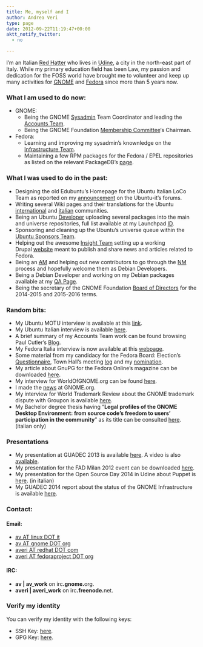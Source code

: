 ```yaml
---
title: Me, myself and I
author: Andrea Veri
type: page
date: 2012-09-22T11:19:47+00:00
aktt_notify_twitter:
  - no

---
```

I&#8217;m an Italian [Red Hatter][1] who lives in [Udine][2], a city in the north-east part of Italy. While my primary education field has been Law, my passion and dedication for the FOSS world have brought me to volunteer and keep up many activities for [GNOME][3] and [Fedora][4] since more than 5 years now.

### What I am used to do now:

  * GNOME: 
      * Being the GNOME [Sysadmin][5] Team Coordinator and leading the [Accounts Team][6].
      * Being the GNOME Foundation [Membership Committee][7]&#8216;s Chairman.
  * Fedora: 
      * Learning and improving my sysadmin&#8217;s knownledge on the [Infrastructure Team][8].
      * Maintaining a few RPM packages for the Fedora / EPEL repositories as listed on the relevant PackageDB&#8217;s [page][9].

### What I was used to do in the past:

  * Designing the old Edubuntu&#8217;s Homepage for the Ubuntu Italian LoCo Team as reported on my [announcement][10] on the Ubuntu-it&#8217;s forums.
  * Writing several Wiki pages and their translations for the Ubuntu [international][11] and [italian][12] communities.
  * Being an Ubuntu [Developer][13] uploading several packages into the main and universe repositories, full list available at my Launchpad [ID][14].
  * Sponsoring and cleaning up the Ubuntu&#8217;s universe queue within the [Ubuntu Sponsors Team][15].
  * Helping out the awesome [Insight Team][16] setting up a working Drupal [website][17] meant to publish and share news and articles related to Fedora.
  * Being an [AM][18] and helping out new contributors to go through the [NM][19] process and hopefully welcome them as Debian Developers.
  * Being a Debian Developer and working on my Debian packages available at my [QA Page][20].
  * Being the secretary of the GNOME Foundation [Board of Directors][21] for the 2014-2015 and 2015-2016 terms.

### Random bits:

  * My Ubuntu MOTU interview is available at this [link][22].
  * My Ubuntu Italian interview is available [here][23].
  * A brief summary of my Accounts Team work can be found browsing Paul Cutler&#8217;s [Blog][24].
  * My Fedora Italia interview is now available at this [webpage][25].
  * Some material from my candidacy for the Fedora Board: Election&#8217;s [Questionnaire][26], Town Hall&#8217;s meeting [log][27] and my [nomination][28].
  * My article about GnuPG for the Fedora Online&#8217;s magazine can be downloaded <a href="http://doc.fedoraonline.it/folio/folio_00.pdf" target="_blank">here</a>.
  * My interview for WorldOfGNOME.org can be found <a href="http://worldofgnome.org/gnome-sysadmim-andrea-veri-about-gnome-web/" target="_blank">here</a>.
  * I made the <a href="http://www.gnome.org/news/2013/03/behind-the-scene-andrea-veri-is-new-gnome-part-time-sysadmin/" target="_blank">news</a> at GNOME.org.
  * My interview for World Trademark Review about the GNOME trademark dispute with Groupon is available [here][29].
  * My Bachelor degree thesis having &#8220;**<span class="il">Legal</span> profiles of <span class="il">the </span><span class="il">GNOME</span> Desktop Environment: from source code&#8217;s freedom to users&#8217; participation in the community**&#8221; as its title can be consulted <a href="https://www.dragonsreach.it/files/Tesi-Andrea-Veri.pdf" target="_blank">here</a>. (italian only)

### Presentations

  * My presentation at GUADEC 2013 is available <a href="http://www.dragonsreach.it/wp-content/uploads/2013/08/The-GNOME-Infrastructure.odp" target="_blank">here</a>. A video is also <a href="http://www.superlectures.com/guadec2013/the-gnome-infrastructure" target="_blank">available</a>.
  * My presentation for the FAD Milan 2012 event can be downloaded <a href="http://averi.fedorapeople.org/The-Fedora-Infrastructure.odp" target="_blank">here</a>.
  * My presentation for the Open Source Day 2014 in Udine about Puppet is <a href="https://www.dragonsreach.it/files/open-source-day-2014" target="_blank">here</a>. (in italian)
  * My GUADEC 2014 report about the status of the GNOME Infrastructure is available <a href="https://www.dragonsreach.it/files/guadec-reports" target="_blank">here</a>.

### Contact:

#### Email:

  * [av AT linux DOT it][30]
  * [av AT gnome DOT org][31]
  * [averi AT redhat DOT com][32]
  * [averi AT fedoraproject DOT org][33]

#### IRC:

  * **av | av_work** on irc<span style="font-weight: bold;">.gnome.</span>org.
  * **averi | averi_work** on irc<span style="font-weight: bold;">.freenode.</span>net.

### Verify my identity

You can verify my identity with the following keys:

  * SSH Key: [here][34].
  * GPG Key: [here][35].

 [1]: http://www.redhat.com
 [2]: http://en.wikipedia.org/wiki/Udine
 [3]: http://www.gnome.org
 [4]: http://www.fedoraproject.org
 [5]: https://wiki.gnome.org/Sysadmin/Team
 [6]: https://wiki.gnome.org/AccountsTeam
 [7]: https://wiki.gnome.org/MembershipCommittee
 [8]: https://fedoraproject.org/wiki/Infrastructure
 [9]: https://admin.fedoraproject.org/pkgdb/packager/averi
 [10]: http://forum.ubuntu-it.org/index.php?topic=79871.0
 [11]: https://wiki.ubuntu.com/AndreaVeri
 [12]: http://wiki.ubuntu-it.org/AndreaVeri
 [13]: https://launchpad.net/~motu
 [14]: https://launchpad.net/~av/+uploaded-packages
 [15]: https://launchpad.net/~ubuntu-sponsors
 [16]: https://fedoraproject.org/wiki/Insight
 [17]: https://insight.fedoraproject.org
 [18]: https://nm.debian.org/whoisam.php
 [19]: http://www.debian.org/devel/join/newmaint
 [20]: http://qa.debian.org/developer.php?login=and
 [21]: https://wiki.gnome.org/FoundationBoard
 [22]: http://behindmotu.wordpress.com/2007/10/16/andrea-veri
 [23]: http://www.ubuntu-it.org/andrea-veri.shtml
 [24]: http://www.paulcutler.org/blog/?p=1281
 [25]: http://www.fedora-it.org/news/justfedora/intervista-ad-andrea-veri-contributor-fedora-e-inventore-di-justfedora
 [26]: http://fedoraproject.org/wiki/F16_elections_questionnaire
 [27]: http://meetbot.fedoraproject.org/fedora-townhall/2011-05-30/fedora_board_town_hall.2011-05-30-19.01.log.html
 [28]: http://fedoraproject.org/w/index.php?title=Board_nominations&oldid=238761#Andrea_Veri_.28averi.29
 [29]: http://www.worldtrademarkreview.com/Blog/detail.aspx?g=9df9d63a-417f-4a95-88b2-d781008a47f3
 [30]: mailto:av@linux.it
 [31]: mailto:av@gnome.org
 [32]: mailto:averi@redhat.com
 [33]: mailto:averi@fedoraproject.org
 [34]: https://www.dragonsreach.it/files/ssh_key.asc
 [35]: https://www.dragonsreach.it/files/gpg_key.asc